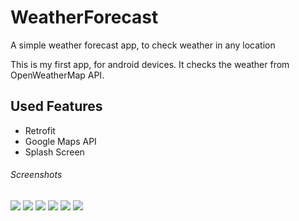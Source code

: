 # WeatherForecast
A simple weather forecast app, to check weather in any location

This is my first app, for android devices. It checks the weather from OpenWeatherMap API.

## Used Features

- Retrofit
- Google Maps API
- Splash Screen

###### Screenshots

  ![](https://github.com/watermelon-mann/WeatherForecast/blob/master/Screenshot_2020-12-12-17-32-45-846_com.example.lesson48.jpg)
  ![](https://github.com/watermelon-mann/WeatherForecast/blob/master/Screenshot_2020-12-12-17-32-52-773_com.example.lesson48.jpg)
  ![](https://github.com/watermelon-mann/WeatherForecast/blob/master/Screenshot_2020-12-12-17-32-58-571_com.example.lesson48.jpg)
  ![](https://github.com/watermelon-mann/WeatherForecast/blob/master/Screenshot_2020-12-12-17-33-12-347_com.example.lesson48.jpg)
  ![](https://github.com/watermelon-mann/WeatherForecast/blob/master/Screenshot_2020-12-12-17-33-20-446_com.example.lesson48.jpg)
  ![](https://github.com/watermelon-mann/WeatherForecast/blob/master/Screenshot_2020-12-12-17-33-48-360_com.example.lesson48.jpg)

